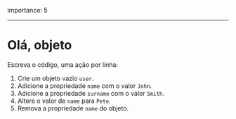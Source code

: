 importance: 5

---

# Olá, objeto

Escreva o código, uma ação por linha:

1. Crie um objeto vazio `user`.
2. Adicione a propriedade `name` com o valor `John`.
3. Adicione a propriedade `surname` com o valor `Smith`.
4. Altere o valor de `name` para `Pete`.
5. Remova a propriedade `name` do objeto.
